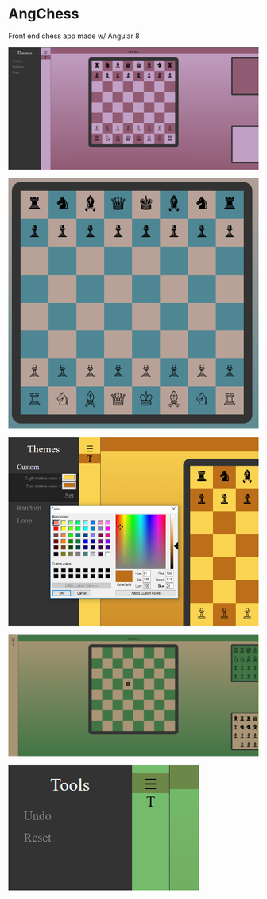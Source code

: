 # AngChess
Front end chess app made w/ Angular 8


![](https://github.com/4ist/AngChess/blob/master/screenshots/pinkPurp.PNG)

![](https://github.com/4ist/AngChess/blob/master/screenshots/BoardCloseup.PNG)

![](https://github.com/4ist/AngChess/blob/master/screenshots/customTheme.PNG)

![](https://github.com/4ist/AngChess/blob/master/screenshots/showGraveyard.PNG)

![](https://github.com/4ist/AngChess/blob/master/screenshots/toolsNav.PNG)
